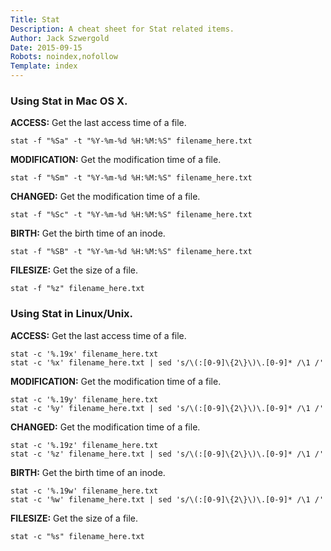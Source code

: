 ```yaml
---
Title: Stat
Description: A cheat sheet for Stat related items.
Author: Jack Szwergold
Date: 2015-09-15
Robots: noindex,nofollow
Template: index
---
```


### Using Stat in Mac OS X.

**ACCESS:** Get the last access time of a file.

    stat -f "%Sa" -t "%Y-%m-%d %H:%M:%S" filename_here.txt

**MODIFICATION:** Get the modification time of a file.

    stat -f "%Sm" -t "%Y-%m-%d %H:%M:%S" filename_here.txt

**CHANGED:** Get the modification time of a file.

    stat -f "%Sc" -t "%Y-%m-%d %H:%M:%S" filename_here.txt

**BIRTH:** Get the birth time of an inode.

    stat -f "%SB" -t "%Y-%m-%d %H:%M:%S" filename_here.txt

**FILESIZE:** Get the size of a file.

    stat -f "%z" filename_here.txt

### Using Stat in Linux/Unix.

**ACCESS:** Get the last access time of a file.

	stat -c '%.19x' filename_here.txt
	stat -c '%x' filename_here.txt | sed 's/\(:[0-9]\{2\}\)\.[0-9]* /\1 /'

**MODIFICATION:** Get the modification time of a file.

	stat -c '%.19y' filename_here.txt
	stat -c '%y' filename_here.txt | sed 's/\(:[0-9]\{2\}\)\.[0-9]* /\1 /'

**CHANGED:** Get the modification time of a file.

	stat -c '%.19z' filename_here.txt
	stat -c '%z' filename_here.txt | sed 's/\(:[0-9]\{2\}\)\.[0-9]* /\1 /'

**BIRTH:** Get the birth time of an inode.

	stat -c '%.19w' filename_here.txt
	stat -c '%w' filename_here.txt | sed 's/\(:[0-9]\{2\}\)\.[0-9]* /\1 /'

**FILESIZE:** Get the size of a file.

	stat -c "%s" filename_here.txt
